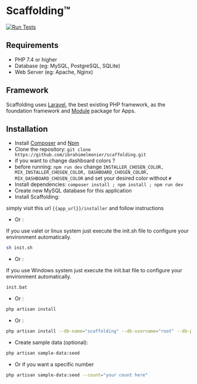 # Scaffolding™

[![Run Tests](https://github.com/ibrahimelmonier/scaffolding/actions/workflows/ci.yml/badge.svg?event=push)](https://github.com/ibrahimelmonier/scaffolding/actions/workflows/ci.yml)

## Requirements

* PHP 7.4 or higher
* Database (eg: MySQL, PostgreSQL, SQLite)
* Web Server (eg: Apache, Nginx)

[//]: # (* [Other libraries]&#40;'To Be Added'&#41;)

## Framework

Scaffolding uses [Laravel](http://laravel.com), the best existing PHP framework, as the foundation framework
and [Module](https://nwidart.com/laravel-modules/v6/introduction) package for Apps.

## Installation

* Install [Composer](https://getcomposer.org/download) and [Npm](https://nodejs.org/en/download)
* Clone the repository: `git clone https://github.com/ibrahimelmonier/scaffolding.git`
* if you want to change dashboard colors ?
* before running: `npm run dev`
  change `INSTALLER_CHOSEN_COLOR, MIX_INSTALLER_CHOSEN_COLOR, DASHBOARD_CHOSEN_COLOR, MIX_DASHBOARD_CHOSEN_COLOR` and
  set your desired color without `#`
* Install dependencies: `composer install ; npm install ; npm run dev`
* Create new MySQL database for this application
* Install Scaffolding:

simply visit this url `{{app_url}}/installer` and follow instructions

* Or :

If you use valet or linux system just execute the init.sh file to configure your environment automatically.

```bash
sh init.sh
```

* Or :

If you use Windows system just execute the init.bat file to configure your environment automatically.

```bash
init.bat
```

* Or :

```bash
php artisan install
```

* Or :

```bash
php artisan install --db-name="scaffolding" --db-username="root" --db-password="" --admin-name="admin" --admin-email="admin@demo.com" --admin-phone="987654321" --admin-password="password"
```

* Create sample data (optional):

```bash
php artisan sample-data:seed
```

* Or if you want a specific number

```bash
php artisan sample-data:seed --count="your count here"
```

